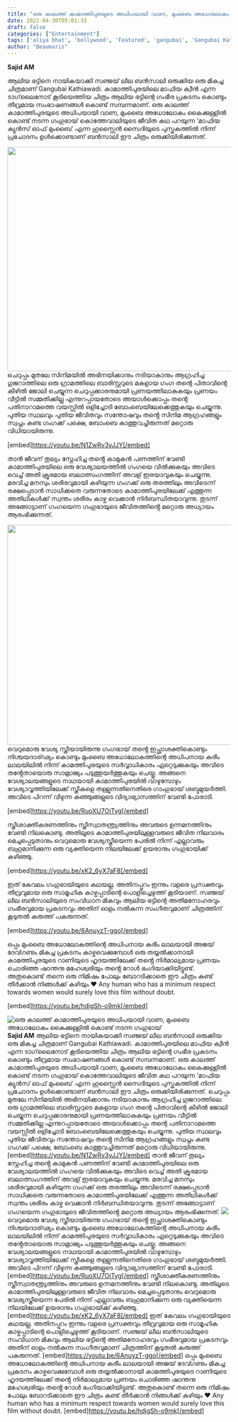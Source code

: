 ```yaml
---
title: "ഒരു കാലത്ത് കാമാത്തിപുരയുടെ അധിപയായി വാണ, മുംബൈ അധോലോകം കൈക്കുള്ളിൽ കൊണ്ട് നടന്ന ഗംഗുഭായ്"
date: 2022-04-30T05:01:33
draft: false
categories: ["Entertainment"]
tags: ['aliya bhat', 'bollywood', 'Featured', 'gangubai', 'Gangubai Kathiawadi', 'gangubai movie', 'review', 'Sajid AM', 'Sanjay Leela Bhansali']
author: "Beaumaris"
---
```


<strong>Sajid AM </strong>

ആലിയ ഭട്ടിനെ നായികയാക്കി സഞ്ജയ് ലീല ബൻസാലി ഒരുക്കിയ ഒരു മികച്ച ചിത്രമാണ് Gangubai Kathiawadi. കാമാത്തിപുരയിലെ മാഫിയ ക്വീൻ എന്ന ടാഗ്‌ലൈനോട് കൂടിയെത്തിയ ചിത്രം ആലിയ ഭട്ടിന്റെ ഗംഭീര പ്രകടനം കൊണ്ടും തീവ്രമായ സംഭാഷണങ്ങൾ കൊണ്ട് സമ്പന്നമാണ്. ഒരു കാലത്ത് കാമാത്തിപുരയുടെ അധിപയായി വാണ, മുംബൈ അധോലോകം കൈക്കുള്ളിൽ കൊണ്ട് നടന്ന ഗംഗുഭായ് കൊത്തേവാലിയുടെ ജീവിത കഥ പറയുന്ന ‘മാഫിയ ക്യുൻസ് ഓഫ് മുംബൈ' എന്ന ഹുസ്സൈൻ സൈദിയുടെ പുസ്തകത്തിൽ നിന്ന് പ്രചോദനം ഉൾക്കൊണ്ടാണ് ബൻസാലി ഈ ചിത്രം ഒരുക്കിയിരിക്കുന്നത്.

<img class="size-full wp-image-331818 aligncenter" src="https://cdn.boolokam.com/articles/2022/04/brrrr.jpg" alt="" width="900" height="506" />ചെറുപ്പം മുതലേ സിനിമയിൽ അഭിനയിക്കാനും നടിയാകാനും ആഗ്രഹിച്ച ഗുജറാത്തിലെ ഒരു ഗ്രാമത്തിലെ ബാരിസ്റ്ററുടെ മകളായ ഗംഗ തന്റെ പിതാവിന്റെ കീഴിൽ ജോലി ചെയ്യുന്ന ചെറുപ്പക്കാരനുമായി പ്രണയത്തിലാകുകയും പ്രണയം വീട്ടിൽ സമ്മതിക്കില്ല എന്നുറപ്പായതോടെ അയാൾക്കൊപ്പം തന്റെ പതിനാറാമത്തെ വയസ്സിൽ ഒളിച്ചോടി ബോംബെയിലേക്കെത്തുകയും ചെയ്യുന്നു. പുതിയ സ്ഥലവും പുതിയ ജീവിതവും സന്തോഷവും തൻ്റെ സിനിമ ആഗ്രഹങ്ങളും സ്വപ്നം കണ്ട ഗംഗക്ക് പക്ഷെ, ബോംബെ കാത്തുവച്ചിരുന്നത് മറ്റൊരു വിധിയായിരുന്നു.

[embed]https://youtu.be/N1ZwRv3vJJY[/embed]

താൻ ജീവന് തുല്യം സ്നേഹിച്ച തൻ്റെ കാമുകൻ പണത്തിന് വേണ്ടി കാമാത്തിപുരയിലെ ഒരു വേശ്യാലയത്തിൽ ഗംഗയെ വിൽക്കുകയും അവിടെ വെച്ച് അതി ക്രൂരമായ ബലാത്സംഗത്തിന് അവള് ഇരയാവുകയും ചെയ്യുന്നു. മരവിച്ച മനസും ശരീരവുമായി കഴിയുന്ന ഗംഗക്ക് ഒരു തരത്തിലും അവിടെന്ന് രക്ഷപ്പെടാൻ സാധിക്കതെ വരുന്നതോടെ കാമാത്തിപുരയിലേക്ക് എത്തുന്ന അതിഥികൾക്ക് സ്വന്തം ശരീരം കാഴ്ച വെക്കാൻ നിർബന്ധിതയാവുന്നു. തുടന്ന് അങ്ങോട്ടാണ് ഗംഗയെന്ന ഗംഗുഭായുടെ ജീവിതത്തിൻ്റെ മറ്റൊരു അധ്യായം ആരംഭിക്കുന്നത്.

<img class="wp-image-331819 aligncenter" src="https://cdn.boolokam.com/articles/2022/04/hrhrrr.jpeg" alt="" width="947" height="497" />വെറുമൊരു വേശ്യ സ്ത്രീയായിരുന്നു ഗംഗഭായ് തൻ്റെ ഇച്ഛാശക്തികൊണ്ടും നിശ്ചയദാര്ഢ്യം കൊണ്ടും മുംബൈ അധോലോകത്തിന്റെ അധിപനായ കരീം ലാലയിലിൽ നിന്ന് കാമത്തിപുരയുടെ സർവ്വാധികാരം ഏറ്റെടുക്കുകയും അവിടെ തൻ്റേതായൊരു സാമ്രാജ്യം പടുത്തുയർത്തുകയും ചെയ്തു. അങ്ങനെ വേശ്യാലയങ്ങളുടെ നാഥയായി കാമാത്തിപുരയിൽ വാഴുമ്പോഴും വേശ്യാവൃത്തിയിലേക്ക് സ്ത്രീകളെ തള്ളുന്നതിനെതിരെ ഗാംഗുഭായ് ശബ്ദമുയർത്തി. അവിടെ പിറന്ന് വീഴുന്ന കുഞ്ഞുങ്ങളുടെ വിദ്യാഭ്യാസത്തിന് വേണ്ടി പോരാടി.

[embed]https://youtu.be/RuoXU7OiTyg[/embed]

സ്ത്രീശാക്തീകരണത്തിനും സ്ത്രീസ്വാതന്ത്ര്യത്തിനും അവരുടെ ഉന്നമനത്തിനും വേണ്ടി നിലകൊണ്ടു. അതിലൂടെ കാമാത്തിപുരയിലുള്ളവരുടെ ജീവിത നിലവാരം മെച്ചപ്പെടുതാനും വെറുമൊരു വേശ്യസ്ത്രീയെന്ന പേരിൽ നിന്ന് എല്ലാവരും ബഹുമാനിക്കുന്ന ഒരു വ്യക്തിയെന്ന നിലയിലേക്ക് ഉയരാനും ഗംഗുഭായിക്ക് കഴിഞ്ഞു.

[embed]https://youtu.be/xK2_6yX7aF8[/embed]

ഇത് കേവലം ഗംഗുഭായിയുടെ കഥയല്ല. അതിനപ്പുറം ഇന്നും വളരെ പ്രസക്തവും തീവ്രവുമായ ഒരു സാമൂഹിക കാഴ്ചപ്പാടിന്റെ പൊളിച്ചെഴുത്ത് കൂടിയാണ്. സഞ്ജയ് ലീല ബൻസാലിയുടെ സംവിധാന മികവും ആലിയ ഭട്ടിന്റെ അതിമനോഹരവും ഗംഭീരവുമായ പ്രകടനവും അതിന് ഓളം നൽകുന്ന സംഗീതവുമാണ് ചിത്രത്തിന് കൂടുതൽ കരുത്ത് പകരുന്നത്.

[embed]https://youtu.be/6AnuyzT-ggo[/embed]

ഒപ്പം മുംബൈ അധോലോകത്തിന്റെ അധിപനായ കരീം ലാലയായി അജയ് ദേവ്ഗണും മികച്ച പ്രകടനം കാഴ്ചവെക്കുമ്പോൾ ഒരു തയ്യൽക്കാനായി കാമത്തിപുരയുടെ റാണിയുടെ ഹൃദയത്തിലേക്ക് തൻ്റെ നിർമാല്യമായ പ്രണയം ചൊരിഞ്ഞ ഷാന്തനു മഹേശ്വരിയും തൻ്റെ റോൾ ഭംഗിയാക്കിയിട്ടുണ്ട്. അതുകൊണ്ട് തന്നെ ഒരു നിമിഷം പോലും ബോറടിക്കാതെ ഈ ചിത്രം കണ്ട് തീർക്കാൻ നിങ്ങൾക്ക് കഴിയും ❤️
Any human who has a minimum respect towards women would surely love this film without doubt.

[embed]https://youtu.be/hdjgSh-o9mk[/embed]


![ഒരു കാലത്ത് കാമാത്തിപുരയുടെ അധിപയായി വാണ, മുംബൈ അധോലോകം കൈക്കുള്ളിൽ കൊണ്ട് നടന്ന ഗംഗുഭായ്](https://cdn.boolokam.com/articles/2022/04/brrrr.jpg)**Sajid AM** ആലിയ ഭട്ടിനെ നായികയാക്കി സഞ്ജയ് ലീല ബൻസാലി ഒരുക്കിയ ഒരു മികച്ച ചിത്രമാണ് Gangubai Kathiawadi. കാമാത്തിപുരയിലെ മാഫിയ ക്വീൻ എന്ന ടാഗ്‌ലൈനോട് കൂടിയെത്തിയ ചിത്രം ആലിയ ഭട്ടിന്റെ ഗംഭീര പ്രകടനം കൊണ്ടും തീവ്രമായ സംഭാഷണങ്ങൾ കൊണ്ട് സമ്പന്നമാണ്. ഒരു കാലത്ത് കാമാത്തിപുരയുടെ അധിപയായി വാണ, മുംബൈ അധോലോകം കൈക്കുള്ളിൽ കൊണ്ട് നടന്ന ഗംഗുഭായ് കൊത്തേവാലിയുടെ ജീവിത കഥ പറയുന്ന ‘മാഫിയ ക്യുൻസ് ഓഫ് മുംബൈ' എന്ന ഹുസ്സൈൻ സൈദിയുടെ പുസ്തകത്തിൽ നിന്ന് പ്രചോദനം ഉൾക്കൊണ്ടാണ് ബൻസാലി ഈ ചിത്രം ഒരുക്കിയിരിക്കുന്നത്. ചെറുപ്പം മുതലേ സിനിമയിൽ അഭിനയിക്കാനും നടിയാകാനും ആഗ്രഹിച്ച ഗുജറാത്തിലെ ഒരു ഗ്രാമത്തിലെ ബാരിസ്റ്ററുടെ മകളായ ഗംഗ തന്റെ പിതാവിന്റെ കീഴിൽ ജോലി ചെയ്യുന്ന ചെറുപ്പക്കാരനുമായി പ്രണയത്തിലാകുകയും പ്രണയം വീട്ടിൽ സമ്മതിക്കില്ല എന്നുറപ്പായതോടെ അയാൾക്കൊപ്പം തന്റെ പതിനാറാമത്തെ വയസ്സിൽ ഒളിച്ചോടി ബോംബെയിലേക്കെത്തുകയും ചെയ്യുന്നു. പുതിയ സ്ഥലവും പുതിയ ജീവിതവും സന്തോഷവും തൻ്റെ സിനിമ ആഗ്രഹങ്ങളും സ്വപ്നം കണ്ട ഗംഗക്ക് പക്ഷെ, ബോംബെ കാത്തുവച്ചിരുന്നത് മറ്റൊരു വിധിയായിരുന്നു. [embed]https://youtu.be/N1ZwRv3vJJY[/embed] താൻ ജീവന് തുല്യം സ്നേഹിച്ച തൻ്റെ കാമുകൻ പണത്തിന് വേണ്ടി കാമാത്തിപുരയിലെ ഒരു വേശ്യാലയത്തിൽ ഗംഗയെ വിൽക്കുകയും അവിടെ വെച്ച് അതി ക്രൂരമായ ബലാത്സംഗത്തിന് അവള് ഇരയാവുകയും ചെയ്യുന്നു. മരവിച്ച മനസും ശരീരവുമായി കഴിയുന്ന ഗംഗക്ക് ഒരു തരത്തിലും അവിടെന്ന് രക്ഷപ്പെടാൻ സാധിക്കതെ വരുന്നതോടെ കാമാത്തിപുരയിലേക്ക് എത്തുന്ന അതിഥികൾക്ക് സ്വന്തം ശരീരം കാഴ്ച വെക്കാൻ നിർബന്ധിതയാവുന്നു. തുടന്ന് അങ്ങോട്ടാണ് ഗംഗയെന്ന ഗംഗുഭായുടെ ജീവിതത്തിൻ്റെ മറ്റൊരു അധ്യായം ആരംഭിക്കുന്നത്. ![](https://cdn.boolokam.com/articles/2022/04/hrhrrr.jpeg)വെറുമൊരു വേശ്യ സ്ത്രീയായിരുന്നു ഗംഗഭായ് തൻ്റെ ഇച്ഛാശക്തികൊണ്ടും നിശ്ചയദാര്ഢ്യം കൊണ്ടും മുംബൈ അധോലോകത്തിന്റെ അധിപനായ കരീം ലാലയിലിൽ നിന്ന് കാമത്തിപുരയുടെ സർവ്വാധികാരം ഏറ്റെടുക്കുകയും അവിടെ തൻ്റേതായൊരു സാമ്രാജ്യം പടുത്തുയർത്തുകയും ചെയ്തു. അങ്ങനെ വേശ്യാലയങ്ങളുടെ നാഥയായി കാമാത്തിപുരയിൽ വാഴുമ്പോഴും വേശ്യാവൃത്തിയിലേക്ക് സ്ത്രീകളെ തള്ളുന്നതിനെതിരെ ഗാംഗുഭായ് ശബ്ദമുയർത്തി. അവിടെ പിറന്ന് വീഴുന്ന കുഞ്ഞുങ്ങളുടെ വിദ്യാഭ്യാസത്തിന് വേണ്ടി പോരാടി. [embed]https://youtu.be/RuoXU7OiTyg[/embed] സ്ത്രീശാക്തീകരണത്തിനും സ്ത്രീസ്വാതന്ത്ര്യത്തിനും അവരുടെ ഉന്നമനത്തിനും വേണ്ടി നിലകൊണ്ടു. അതിലൂടെ കാമാത്തിപുരയിലുള്ളവരുടെ ജീവിത നിലവാരം മെച്ചപ്പെടുതാനും വെറുമൊരു വേശ്യസ്ത്രീയെന്ന പേരിൽ നിന്ന് എല്ലാവരും ബഹുമാനിക്കുന്ന ഒരു വ്യക്തിയെന്ന നിലയിലേക്ക് ഉയരാനും ഗംഗുഭായിക്ക് കഴിഞ്ഞു. [embed]https://youtu.be/xK2_6yX7aF8[/embed] ഇത് കേവലം ഗംഗുഭായിയുടെ കഥയല്ല. അതിനപ്പുറം ഇന്നും വളരെ പ്രസക്തവും തീവ്രവുമായ ഒരു സാമൂഹിക കാഴ്ചപ്പാടിന്റെ പൊളിച്ചെഴുത്ത് കൂടിയാണ്. സഞ്ജയ് ലീല ബൻസാലിയുടെ സംവിധാന മികവും ആലിയ ഭട്ടിന്റെ അതിമനോഹരവും ഗംഭീരവുമായ പ്രകടനവും അതിന് ഓളം നൽകുന്ന സംഗീതവുമാണ് ചിത്രത്തിന് കൂടുതൽ കരുത്ത് പകരുന്നത്. [embed]https://youtu.be/6AnuyzT-ggo[/embed] ഒപ്പം മുംബൈ അധോലോകത്തിന്റെ അധിപനായ കരീം ലാലയായി അജയ് ദേവ്ഗണും മികച്ച പ്രകടനം കാഴ്ചവെക്കുമ്പോൾ ഒരു തയ്യൽക്കാനായി കാമത്തിപുരയുടെ റാണിയുടെ ഹൃദയത്തിലേക്ക് തൻ്റെ നിർമാല്യമായ പ്രണയം ചൊരിഞ്ഞ ഷാന്തനു മഹേശ്വരിയും തൻ്റെ റോൾ ഭംഗിയാക്കിയിട്ടുണ്ട്. അതുകൊണ്ട് തന്നെ ഒരു നിമിഷം പോലും ബോറടിക്കാതെ ഈ ചിത്രം കണ്ട് തീർക്കാൻ നിങ്ങൾക്ക് കഴിയും ❤️ Any human who has a minimum respect towards women would surely love this film without doubt. [embed]https://youtu.be/hdjgSh-o9mk[/embed]
